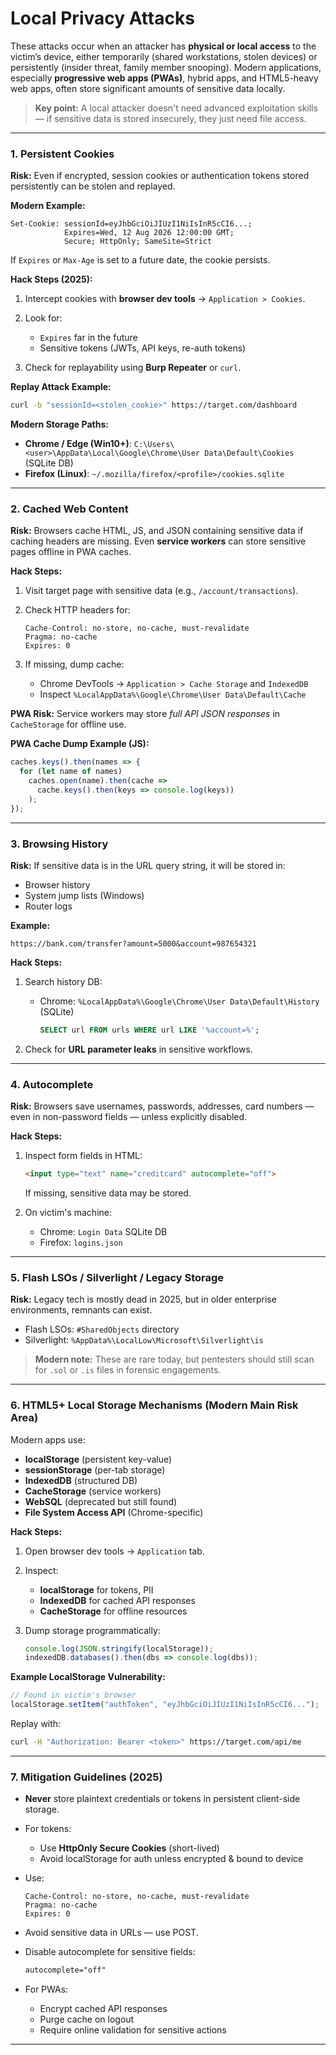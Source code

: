 # **Local Privacy Attacks**

These attacks occur when an attacker has **physical or local access** to the victim’s device, either temporarily (shared workstations, stolen devices) or persistently (insider threat, family member snooping).
Modern applications, especially **progressive web apps (PWAs)**, hybrid apps, and HTML5-heavy web apps, often store significant amounts of sensitive data locally.

> **Key point:** A local attacker doesn't need advanced exploitation skills — if sensitive data is stored insecurely, they just need file access.

---

### **1. Persistent Cookies**

**Risk:** Even if encrypted, session cookies or authentication tokens stored persistently can be stolen and replayed.

**Modern Example:**

```http
Set-Cookie: sessionId=eyJhbGciOiJIUzI1NiIsInR5cCI6...; 
            Expires=Wed, 12 Aug 2026 12:00:00 GMT; 
            Secure; HttpOnly; SameSite=Strict
```

If `Expires` or `Max-Age` is set to a future date, the cookie persists.

**Hack Steps (2025):**

1. Intercept cookies with **browser dev tools** → `Application > Cookies`.
2. Look for:

   * `Expires` far in the future
   * Sensitive tokens (JWTs, API keys, re-auth tokens)
3. Check for replayability using **Burp Repeater** or `curl`.

**Replay Attack Example:**

```bash
curl -b "sessionId=<stolen_cookie>" https://target.com/dashboard
```

**Modern Storage Paths:**

* **Chrome / Edge (Win10+)**:
  `C:\Users\<user>\AppData\Local\Google\Chrome\User Data\Default\Cookies` (SQLite DB)
* **Firefox (Linux)**:
  `~/.mozilla/firefox/<profile>/cookies.sqlite`

---

### **2. Cached Web Content**

**Risk:** Browsers cache HTML, JS, and JSON containing sensitive data if caching headers are missing.
Even **service workers** can store sensitive pages offline in PWA caches.

**Hack Steps:**

1. Visit target page with sensitive data (e.g., `/account/transactions`).
2. Check HTTP headers for:

   ```http
   Cache-Control: no-store, no-cache, must-revalidate
   Pragma: no-cache
   Expires: 0
   ```
3. If missing, dump cache:

   * Chrome DevTools → `Application > Cache Storage` and `IndexedDB`
   * Inspect `%LocalAppData%\Google\Chrome\User Data\Default\Cache`

**PWA Risk:** Service workers may store *full API JSON responses* in `CacheStorage` for offline use.

**PWA Cache Dump Example (JS):**

```javascript
caches.keys().then(names => {
  for (let name of names)
    caches.open(name).then(cache =>
      cache.keys().then(keys => console.log(keys))
    );
});
```

---

### **3. Browsing History**

**Risk:** If sensitive data is in the URL query string, it will be stored in:

* Browser history
* System jump lists (Windows)
* Router logs

**Example:**

```
https://bank.com/transfer?amount=5000&account=987654321
```

**Hack Steps:**

1. Search history DB:

   * Chrome:
     `%LocalAppData%\Google\Chrome\User Data\Default\History` (SQLite)

     ```sql
     SELECT url FROM urls WHERE url LIKE '%account=%';
     ```
2. Check for **URL parameter leaks** in sensitive workflows.

---

### **4. Autocomplete**

**Risk:** Browsers save usernames, passwords, addresses, card numbers — even in non-password fields — unless explicitly disabled.

**Hack Steps:**

1. Inspect form fields in HTML:

   ```html
   <input type="text" name="creditcard" autocomplete="off">
   ```

   If missing, sensitive data may be stored.
2. On victim's machine:

   * Chrome: `Login Data` SQLite DB
   * Firefox: `logins.json`

---

### **5. Flash LSOs / Silverlight / Legacy Storage**

**Risk:** Legacy tech is mostly dead in 2025, but in older enterprise environments, remnants can exist.

* Flash LSOs: `#SharedObjects` directory
* Silverlight: `%AppData%\LocalLow\Microsoft\Silverlight\is`

> **Modern note:** These are rare today, but pentesters should still scan for `.sol` or `.is` files in forensic engagements.

---

### **6. HTML5+ Local Storage Mechanisms (Modern Main Risk Area)**

Modern apps use:

* **localStorage** (persistent key-value)
* **sessionStorage** (per-tab storage)
* **IndexedDB** (structured DB)
* **CacheStorage** (service workers)
* **WebSQL** (deprecated but still found)
* **File System Access API** (Chrome-specific)

**Hack Steps:**

1. Open browser dev tools → `Application` tab.
2. Inspect:

   * **localStorage** for tokens, PII
   * **IndexedDB** for cached API responses
   * **CacheStorage** for offline resources
3. Dump storage programmatically:

   ```javascript
   console.log(JSON.stringify(localStorage));
   indexedDB.databases().then(dbs => console.log(dbs));
   ```

**Example LocalStorage Vulnerability:**

```javascript
// Found in victim's browser
localStorage.setItem("authToken", "eyJhbGciOiJIUzI1NiIsInR5cCI6...");
```

Replay with:

```bash
curl -H "Authorization: Bearer <token>" https://target.com/api/me
```

---

### **7. Mitigation Guidelines (2025)**

* **Never** store plaintext credentials or tokens in persistent client-side storage.
* For tokens:

  * Use **HttpOnly Secure Cookies** (short-lived)
  * Avoid localStorage for auth unless encrypted & bound to device
* Use:

  ```http
  Cache-Control: no-store, no-cache, must-revalidate
  Pragma: no-cache
  Expires: 0
  ```
* Avoid sensitive data in URLs — use POST.
* Disable autocomplete for sensitive fields:

  ```html
  autocomplete="off"
  ```
* For PWAs:

  * Encrypt cached API responses
  * Purge cache on logout
  * Require online validation for sensitive actions

---
